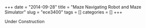 +++ 
date = "2014-09-28"
title = "Maze Navigating Robot and Maze Simulator"
slug = "ece3400" 
tags = []
categories = []
+++

Under Construction